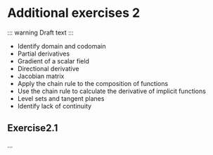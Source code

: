 # Additional exercises 2

::: warning
Draft text
:::

- Identify domain and codomain
- Partial derivatives
- Gradient of a scalar field
- Directional derivative
- Jacobian matrix
- Apply the chain rule to the composition of functions
- Use the chain rule to calculate the derivative of implicit functions
- Level sets and tangent planes
- Identify lack of continuity

## Exercise

...

<style scoped>
h1 {
    counter-reset: h2
}
h2:after {
    counter-increment: h2;
    content: "2." counter(h2) 
}
</style>
